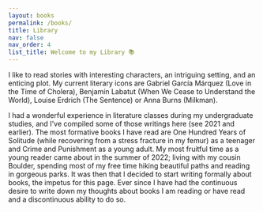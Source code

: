 ```yaml
---
layout: books
permalink: /books/
title: Library
nav: false
nav_order: 4
list_title: Welcome to my Library 📚
---
```

<!-- > What an astonishing thing a book is. It’s a flat object made from a tree with flexible parts on which are imprinted lots of funny dark squiggles. But one glance at it and you’re inside the mind of another person, maybe somebody dead for thousands of years. Across the millennia, an author is speaking clearly and silently inside your head, directly to you. Writing is perhaps the greatest of human inventions, binding together people who never knew each other, citizens of distant epochs. Books break the shackles of time. A book is proof that humans are capable of working magic.
<br/> – Carl Sagan, Cosmos, Part 11: The Persistence of Memory (1980)

This is where your book reviews will be listed - click on one to see the full review!

*Pro tip: add a `list_title:` to this page's [front matter](https://jekyllrb.com/docs/frontmatter/) to override the default "Latest reviews"!* -->

<!-- > I haven't read half the books they said I read.
> `<br/>` – Yogi Berra, on reading books, middle 20
>
> $$
> ^{th}
> $$
>
>  century -->

I like to read stories with interesting characters, an intriguing setting, and an enticing plot. My current literary icons are Gabriel García Márquez (Love in the Time of Cholera), Benjamín Labatut (When We Cease to Understand the World), Louise Erdrich (The Sentence) or Anna Burns (Milkman).

I had a wonderful experience in literature classes during my undergraduate studies, and I've compiled some of those writings here (see 2021 and earlier). The most formative books I have read are One Hundred Years of Solitude (while recovering from a stress fracture in my femur) as a teenager and Crime and Punishment as a young adult. My most fruitful time as a young reader came about in the summer of 2022; living with my cousin Boulder, spending most of my free time hiking beautiful paths and reading in gorgeous parks. It was then that I decided to start writing formally about books, the impetus for this page. Ever since I have had the continuous desire to write down my thoughts about books I am reading or have read and a discontinuous ability to do so.
